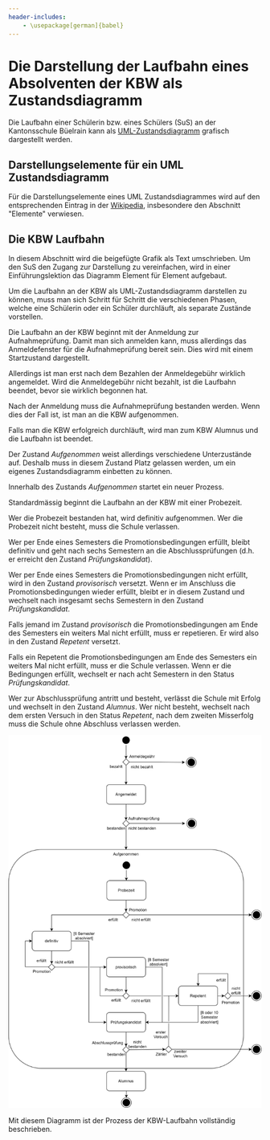 ```yaml
---
header-includes:
    - \usepackage[german]{babel}
---
```


# Die Darstellung der Laufbahn eines Absolventen der KBW als Zustandsdiagramm

Die Laufbahn einer Schülerin bzw. eines Schülers (SuS) an der
Kantonsschule Büelrain kann als
[UML-Zustandsdiagramm](https://de.wikipedia.org/wiki/Zustandsdiagramm_(UML))
grafisch dargestellt werden.

## Darstellungselemente für ein UML Zustandsdiagramm

Für die Darstellungselemente eines UML Zustandsdiagrammes wird auf den
entsprechenden Eintrag in der
[Wikipedia](https://de.wikipedia.org/wiki/Zustandsdiagramm_(UML)#Elemente),
insbesondere den Abschnitt "Elemente" verwiesen.

## Die KBW Laufbahn

In diesem Abschnitt wird die beigefügte Grafik als Text umschrieben. Um
den SuS den Zugang zur Darstellung zu vereinfachen, wird in
einer Einführungslektion das Diagramm Element für Element
aufgebaut. 

Um die Laufbahn an der KBW als UML-Zustandsdiagramm darstellen zu
können, muss man sich Schritt für Schritt die verschiedenen Phasen,
welche eine Schülerin oder ein Schüler durchläuft, als separate
Zustände vorstellen.

Die Laufbahn an der KBW beginnt mit der Anmeldung zur Aufnahmeprüfung.
Damit man sich anmelden kann, muss allerdings das Anmeldefenster für die
Aufnahmeprüfung bereit sein. Dies wird mit einem Startzustand
dargestellt.

Allerdings ist man erst nach dem Bezahlen der Anmeldegebühr wirklich
angemeldet. Wird die Anmeldegebühr nicht bezahlt, ist die Laufbahn
beendet, bevor sie wirklich begonnen hat.

Nach der Anmeldung muss die Aufnahmeprüfung bestanden werden. Wenn dies
der Fall ist, ist man an die KBW aufgenommen.

Falls man die KBW erfolgreich durchläuft, wird man zum KBW Alumnus und
die Laufbahn ist beendet.

Der Zustand *Aufgenommen* weist allerdings verschiedene Unterzustände
auf. Deshalb muss in diesem Zustand Platz gelassen werden, um ein
eigenes Zustandsdiagramm einbetten zu können.

Innerhalb des Zustands *Aufgenommen* startet ein neuer Prozess.

Standardmässig beginnt die Laufbahn an der KBW mit einer Probezeit.

Wer die Probezeit bestanden hat, wird definitiv aufgenommen. Wer die
Probezeit nicht besteht, muss die Schule verlassen.

Wer per Ende eines Semesters die Promotionsbedingungen erfüllt, bleibt
definitiv und geht nach sechs Semestern an die Abschlussprüfungen (d.h.
er erreicht den Zustand *Prüfungskandidat*).

Wer per Ende eines Semesters die Promotionsbedingungen nicht erfüllt,
wird in den Zustand *provisorisch* versetzt. Wenn er im Anschluss die
Promotionsbedingungen wieder erfüllt, bleibt er in diesem Zustand und
wechselt nach insgesamt sechs Semestern in den Zustand
*Prüfungskandidat*.

Falls jemand im Zustand *provisorisch* die Promotionsbedingungen am Ende
des Semesters ein weiters Mal nicht erfüllt, muss er repetieren. Er wird
also in den Zustand *Repetent* versetzt.

Falls ein Repetent die Promotionsbedingungen am Ende des Semesters ein
weiters Mal nicht erfüllt, muss er die Schule verlassen. Wenn er die
Bedingungen erfüllt, wechselt er nach acht Semestern in den Status
*Prüfungskandidat*.

Wer zur Abschlussprüfung antritt und besteht, verlässt die Schule mit
Erfolg und wechselt in den Zustand *Alumnus*. Wer nicht besteht,
wechselt nach dem ersten Versuch in den Status *Repetent*, nach dem
zweiten Misserfolg muss die Schule ohne Abschluss verlassen werden.

![KBW Laufbahn](../visualisierungen/KBW_Laufbahn_SMD.svg)

Mit diesem Diagramm ist der Prozess der KBW-Laufbahn vollständig
beschrieben.


